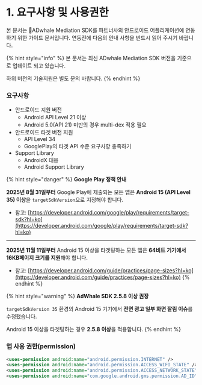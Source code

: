 # 1. 요구사항 및 사용권한

본 문서는 ADwhale Mediation SDK를 파트너사의 안드로이드 어플리케이션에 연동하기 위한 가이드 문서입니다. 연동전에 다음의 안내 사항을 반드시 읽어 주시기 바랍니다.

{% hint style="info" %}
본 문서는 최신 ADwhale Mediation SDK 버전을 기준으로 업데이트 되고 있습니다.

하위 버전의 기술지원은 별도 문의 바랍니다.
{% endhint %}

### **요구사항**

* 안드로이드 지원 버전
  * Android API Level 21 이상
  * Android 5.0(API 21) 미만의 경우 multi-dex 적용 필요
* 안드로이드 타겟 버전 지원
  * API Level 34
  * GooglePlay의 타겟 API 수준 요구사항 충족하기
* Support Library
  * AndroidX 대응
  * Android Support Library

{% hint style="danger" %}
**Google Play 정책 안내**

**2025년 8월 31일부터** Google Play에 제출되는 모든 앱은 **Android 15 (API Level 35) 이상**을 `targetSdkVersion`으로 지정해야 합니다.

* 참고: [https://developer.android.com/google/play/requirements/target-sdk?hl=ko](https://developer.android.com/google/play/requirements/target-sdk?hl=ko)

***

**2025년 11월 11일부터** Android 15 이상을 타겟팅하는 모든 앱은 **64비트 기기에서 16KB페이지 크기를 지원**해야 합니다.

* 참고: [https://developer.android.com/guide/practices/page-sizes?hl=ko](https://developer.android.com/guide/practices/page-sizes?hl=ko)
{% endhint %}

{% hint style="warning" %}
**AdWhale SDK 2.5.8 이상 권장**

`targetSdkVersion 35` 환경의 Android 15 기기에서 **전면 광고 일부 화면 잘림 이슈**를 수정했습니다.

Android 15 이상을 타겟팅하는 경우 **2.5.8 이상**을 적용합니다.
{% endhint %}

### **앱 사용 권한(permission)**

```xml
<uses-permission android:name="android.permission.INTERNET" />
<uses-permission android:name="android.permission.ACCESS_WIFI_STATE" />
<uses-permission android:name="android.permission.ACCESS_NETWORK_STATE"/>
<uses-permission android:name="com.google.android.gms.permission.AD_ID"/>
```
